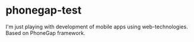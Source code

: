 phonegap-test
=============

I'm just playing with development of mobile apps using web-technologies. Based on PhoneGap framework.

